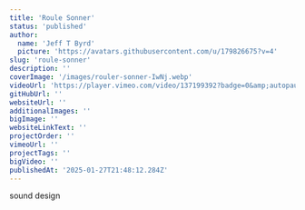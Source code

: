 ```yaml
---
title: 'Roule Sonner'
status: 'published'
author:
  name: 'Jeff T Byrd'
  picture: 'https://avatars.githubusercontent.com/u/179826675?v=4'
slug: 'roule-sonner'
description: ''
coverImage: '/images/rouler-sonner-IwNj.webp'
videoUrl: 'https://player.vimeo.com/video/137199392?badge=0&amp;autopause=0&amp;player_id=0&amp;app_id=58479'
gitHubUrl: ''
websiteUrl: ''
additionalImages: ''
bigImage: ''
websiteLinkText: ''
projectOrder: ''
vimeoUrl: ''
projectTags: ''
bigVideo: ''
publishedAt: '2025-01-27T21:48:12.284Z'
---
```


sound design